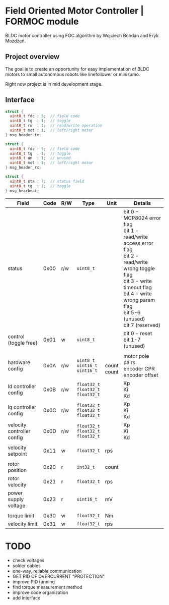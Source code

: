 # Field Oriented Motor Controller | FORMOC module
BLDC motor controller using FOC algorithm by Wojciech Bohdan and Eryk Możdżeń.

## Project overview
The goal is to create an opportunity for easy implementation of BLDC motors to small autonomous robots like linefollower or minisumo.

Right now project is in mid development stage.

## Interface

```c
struct {
  uint8_t fdc : 5;  // field code
  uint8_t tg  : 1;  // toggle
  uint8_t rw  : 1;  // read/write operation
  uint8_t mot : 1;  // left/right motor
} msg_header_tx;

struct {
  uint8_t fdc : 5;  // field code
  uint8_t tg  : 1;  // toggle
  uint8_t un  : 1;  // unused
  uint8_t mot : 1;  // left/right motor
} msg_header_rx;

struct {
  uint8_t sta : 7;  // status field
  uint8_t tg  : 1;  // toggle
} msg_hearbeat;
```

| Field                 | Code  | R/W    | Type          | Unit      | Details |
| -----                 | ----  | ---    | ----          | ----      | ------- |
| status                | 0x00  | r/w    | `uint8_t`     |           | bit 0 - MCP8024 error flag <br>bit 1 - read/write access error flag <br> bit 2 - read/write wrong toggle flag <br>  bit 3 - write timeout flag <br> bit 4 - write wrong param flag <br> bit 5-6 (unused) <br> bit 7 (reserved)        |
| control (toggle free)               | 0x01  | w    | `uint8_t`     |           | bit 0 - reset <br> bit 1-7 (unused)         |
|||||||
| hardware config          | 0x0A  | r/w    | `uint8_t` <br> `uint16_t` <br> `uint16_t` | <br> count <br> count         | motor pole pairs <br> encoder CPR <br> encoder offset  |
| Id controller config          | 0x0B  | r/w    | `float32_t` <br> `float32_t` <br> `float32_t` ||  Kp <br> Ki <br> Kd |
| Iq controller config          | 0x0C  | r/w    | `float32_t` <br> `float32_t` <br> `float32_t` ||  Kp <br> Ki <br> Kd |
| velocity controller config          | 0x0D  | r/w    | `float32_t` <br> `float32_t` <br> `float32_t` ||  Kp <br> Ki <br> Kd |
|||||||
| velocity setpoint     | 0x11 | w      | `float32_t`   | rps       |           |
|||||||
| rotor position        | 0x20 | r      | `int32_t`     | count     |
| rotor velocity        | 0x21 | r      | `float32_t`   | rps       |           |
| power supply voltage  | 0x23 | r      | `uint16_t`    | mV        |           |
|||||||
| torque limit          | 0x30 | w      | `float32_t`   | Nm        |           |
| velocity limit        | 0x31 | w      | `float32_t`   | rps       |           |

# TODO
- check voltages
- solder cables
- one-way, reliable communication
- GET RID OF OVERCURRENT "PROTECTION"
- improve PID tunning
- find torque measurement method
- improve code organization
- add interface
